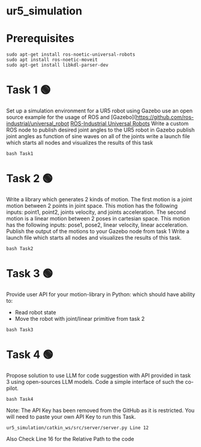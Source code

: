 # ur5_simulation

# Prerequisites
```
sudo apt-get install ros-noetic-universal-robots
sudo apt install ros-noetic-moveit
sudo apt-get install libkdl-parser-dev
```
 # Task 1 🟢
Set up a simulation environment for a UR5 robot using Gazebo use an open source example for the usage of ROS and [Gazebo](https://github.com/ros-industrial/universal_robot [ROS-Industrial Universal Robots](http://wiki.ros.org/universal_robot) 
Write a custom ROS node to publish desired joint angles to the UR5 robot in Gazebo publish joint angles as function of sine waves on all of the joints write a launch file which starts all nodes and visualizes the results of this task

```
bash Task1
```
# Task 2 🟢
Write a library which generates 2 kinds of motion.
The first motion is a joint motion between 2 points in joint space. This motion has the following inputs: point1, point2, joints velocity, and joints acceleration.
The second motion is a linear motion between 2 poses in cartesian space. This motion has the following inputs: pose1, pose2, linear velocity, linear acceleration. 
Publish the output of the motions to your Gazebo node from task 1
Write a launch file which starts all nodes and visualizes the results of this task.
```
bash Task2
```

# Task 3 🟢
Provide user API for your motion-library in Python: which should have ability to:
- Read robot state
- Move the robot with joint/linear primitive from task 2
```
bash Task3
```
 
# Task 4 🟢
Propose solution to use LLM for code suggestion with API provided in task 3 using open-sources LLM models.
Code a simple interface of such the co-pilot.
```
bash Task4
```
Note:
The API Key has been removed from the GitHub as it is restricted. You will need to paste your own API Key to run this Task.
```
ur5_simulation/catkin_ws/src/server/server.py Line 12
```
Also Check Line 16 for the Relative Path to the code
